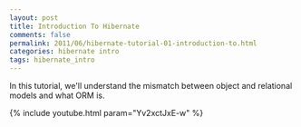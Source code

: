 ```yaml
---           
layout: post
title: Introduction To Hibernate
comments: false
permalink: 2011/06/hibernate-tutorial-01-introduction-to.html
categories: hibernate intro
tags: hibernate_intro
---
```


In this tutorial, we'll understand the mismatch between object and relational models and what ORM is.

{% include youtube.html param="Yv2xctJxE-w" %}